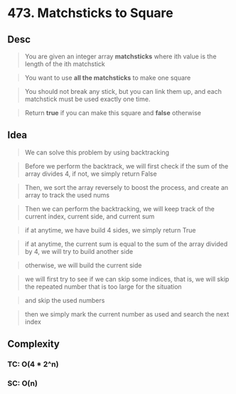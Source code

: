 # 473. Matchsticks to Square

## Desc

> You are given an integer array **matchsticks** where ith value is the length of the ith matchstick

> You want to use **all the matchsticks** to make one square

> You should not break any stick, but you can link them up, and each matchstick must be used exactly one time.

> Return **true** if you can make this square and **false** otherwise

## Idea

> We can solve this problem by using backtracking

> Before we perform the backtrack, we will first check if the sum of the array divides 4, if not, we simply return False

> Then, we sort the array reversely to boost the process, and create an array to track the used nums

> Then we can perform the backtracking, we will keep track of the current index, current side, and current sum

> if at anytime, we have build 4 sides, we simply return True

> if at anytime, the current sum is equal to the sum of the array divided by 4, we will try to build another side

> otherwise, we will build the current side

> we will first try to see if we can skip some indices, that is, we will skip the repeated number that is too large for the situation

> and skip the used numbers

> then we simply mark the current number as used and search the next index

## Complexity

### TC: O(4 * 2^n)
### SC: O(n)